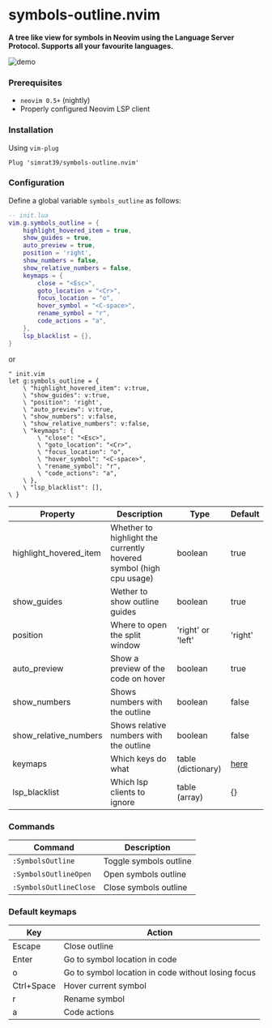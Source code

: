 # symbols-outline.nvim

**A tree like view for symbols in Neovim using the Language Server Protocol.
Supports all your favourite languages.**

![demo](https://github.com/simrat39/rust-tools-demos/raw/master/symbols-demo.gif)

### Prerequisites

- `neovim 0.5+` (nightly)
-  Properly configured Neovim LSP client

### Installation

Using `vim-plug`

```vim
Plug 'simrat39/symbols-outline.nvim'
```

### Configuration

Define a global variable `symbols_outline` as follows:

```lua
-- init.lua
vim.g.symbols_outline = {
    highlight_hovered_item = true,
    show_guides = true,
    auto_preview = true,
    position = 'right',
    show_numbers = false,
    show_relative_numbers = false,
    keymaps = {
        close = "<Esc>",
        goto_location = "<Cr>",
        focus_location = "o",
        hover_symbol = "<C-space>",
        rename_symbol = "r",
        code_actions = "a",
    },
    lsp_blacklist = {},
}
```
or

```vim
" init.vim
let g:symbols_outline = {
    \ "highlight_hovered_item": v:true,
    \ "show_guides": v:true,
    \ "position": 'right',
    \ "auto_preview": v:true,
    \ "show_numbers": v:false,
    \ "show_relative_numbers": v:false,
    \ "keymaps": {
        \ "close": "<Esc>",
        \ "goto_location": "<Cr>",
        \ "focus_location": "o",
        \ "hover_symbol": "<C-space>",
        \ "rename_symbol": "r",
        \ "code_actions": "a",
    \ },
    \ "lsp_blacklist": [],
\ }
```

| Property               | Description                                                        | Type               | Default                  |
| ---------------------- | ------------------------------------------------------------------ | ------------------ | ------------------------ |
| highlight_hovered_item | Whether to highlight the currently hovered symbol (high cpu usage) | boolean            | true                     |
| show_guides            | Wether to show outline guides                                      | boolean            | true                     |
| position               | Where to open the split window                                     | 'right' or 'left'  | 'right'                  |
| auto_preview           | Show a preview of the code on hover                                | boolean            | true                     |
| show_numbers           | Shows numbers with the outline                                     | boolean            | false                    |
| show_relative_numbers  | Shows relative numbers with the outline                            | boolean            | false                    |
| keymaps                | Which keys do what                                                 | table (dictionary) | [here](#default-keymaps) |
| lsp_blacklist          | Which lsp clients to ignore                                        | table (array)      | {}                       |

### Commands

| Command                | Description            |
| ---------------------- | ---------------------- |
| `:SymbolsOutline`      | Toggle symbols outline |
| `:SymbolsOutlineOpen`  | Open symbols outline   |
| `:SymbolsOutlineClose` | Close symbols outline  |

### Default keymaps

| Key        | Action                                             |
| ---------- | -------------------------------------------------- |
| Escape     | Close outline                                      |
| Enter      | Go to symbol location in code                      |
| o          | Go to symbol location in code without losing focus |
| Ctrl+Space | Hover current symbol                               |
| r          | Rename symbol                                      |
| a          | Code actions                                       |

